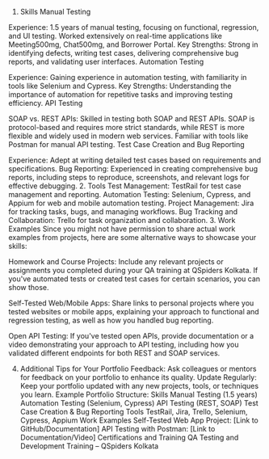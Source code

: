 1. Skills 
Manual Testing

Experience: 1.5 years of manual testing, focusing on functional, regression, and UI testing. Worked extensively on real-time applications like Meeting500mg, Chat500mg, and Borrower Portal.
Key Strengths: Strong in identifying defects, writing test cases, delivering comprehensive bug reports, and validating user interfaces.
Automation Testing

Experience: Gaining experience in automation testing, with familiarity in tools like Selenium and Cypress.
Key Strengths: Understanding the importance of automation for repetitive tasks and improving testing efficiency.
API Testing

SOAP vs. REST APIs: Skilled in testing both SOAP and REST APIs. SOAP is protocol-based and requires more strict standards, while REST is more flexible and widely used in modern web services. Familiar with tools like Postman for manual API testing.
Test Case Creation and Bug Reporting

Experience: Adept at writing detailed test cases based on requirements and specifications.
Bug Reporting: Experienced in creating comprehensive bug reports, including steps to reproduce, screenshots, and relevant logs for effective debugging.
2. Tools
Test Management: TestRail for test case management and reporting.
Automation Testing: Selenium, Cypress, and Appium for web and mobile automation testing.
Project Management: Jira for tracking tasks, bugs, and managing workflows.
Bug Tracking and Collaboration: Trello for task organization and collaboration.
3. Work Examples
Since you might not have permission to share actual work examples from projects, here are some alternative ways to showcase your skills:

Homework and Course Projects: Include any relevant projects or assignments you completed during your QA training at QSpiders Kolkata. If you've automated tests or created test cases for certain scenarios, you can show those.

Self-Tested Web/Mobile Apps: Share links to personal projects where you tested websites or mobile apps, explaining your approach to functional and regression testing, as well as how you handled bug reporting.

Open API Testing: If you've tested open APIs, provide documentation or a video demonstrating your approach to API testing, including how you validated different endpoints for both REST and SOAP services.

4. Additional Tips for Your Portfolio
Feedback: Ask colleagues or mentors for feedback on your portfolio to enhance its quality.
Update Regularly: Keep your portfolio updated with any new projects, tools, or techniques you learn.
Example Portfolio Structure:
Skills
Manual Testing (1.5 years)
Automation Testing (Selenium, Cypress)
API Testing (REST, SOAP)
Test Case Creation & Bug Reporting
Tools
TestRail, Jira, Trello, Selenium, Cypress, Appium
Work Examples
Self-Tested Web App Project: [Link to GitHub/Documentation]
API Testing with Postman: [Link to Documentation/Video]
Certifications and Training
QA Testing and Development Training – QSpiders Kolkata
